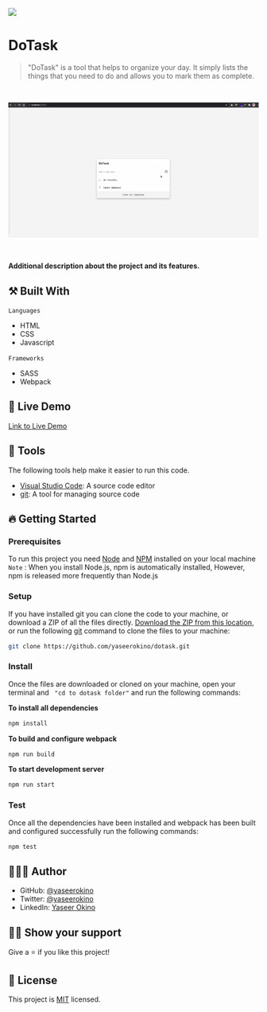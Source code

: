 ![](https://img.shields.io/badge/Microverse-blueviolet)

# DoTask

> "DoTask" is a tool that helps to organize your day. It simply lists the things that you need to do and allows you to mark them as complete.

<br>

![](./assets/gifs/add-remove.gif)

<br>

**Additional description about the project and its features.**

## ⚒️ Built With

`Languages`

- HTML
- CSS
- Javascript

`Frameworks`

- SASS
- Webpack

## 📡 Live Demo

[Link to Live Demo](https://dotask-webpack.netlify.app/)

## 🧰 Tools

The following tools help make it easier to run this code.

- [Visual Studio Code](https://code.visualstudio.com/): A source code editor
- [git](https://git-scm.com/downloads): A tool for managing source code

## 🔥 Getting Started

### **Prerequisites**

To run this project you need [Node](https://nodejs.org/en/) and [NPM](https://docs.npmjs.com/about-npm-versions) installed on your local machine
<br>
`Note` : When you install Node.js, npm is automatically installed, However, npm is released more frequently than Node.js

### **Setup**

If you have installed git you can clone the code to your machine, or download a ZIP of all the files directly.
[Download the ZIP from this location](https://github.com/yaseerokino/dotask/archive/refs/heads/main.zip), or run the following [git](https://git-scm.com/downloads) command to clone the files to your machine:

```bash
git clone https://github.com/yaseerokino/dotask.git
```

### **Install**

Once the files are downloaded or cloned on your machine, open your terminal and ` "cd to dotask folder"` and run the following commands:

**To install all dependencies**

```bash
npm install
```

**To build and configure webpack**

```bash
npm run build
```

**To start development server**

```bash
npm run start
```

### **Test**

Once all the dependencies have been installed and webpack has been built and configured successfully run the following commands:

```bash
npm test
```

## 🙎🏾‍♂️ Author

- GitHub: [@yaseerokino](https://github.com/yaseerokino)
- Twitter: [@yaseerokino](https://twitter.com/yaseerokino)
- LinkedIn: [Yaseer Okino](https://linkedin.com/in/yaseerokino)

## 👊🏾 Show your support

Give a ⭐️ if you like this project!

## 📝 License

This project is [MIT](./LICENSE) licensed.
